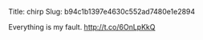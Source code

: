 Title: chirp
Slug: b94c1b1397e4630c552ad7480e1e2894

Everything is my fault. <a href="http://t.co/6OnLpKkQ">http://t.co/6OnLpKkQ</a>
